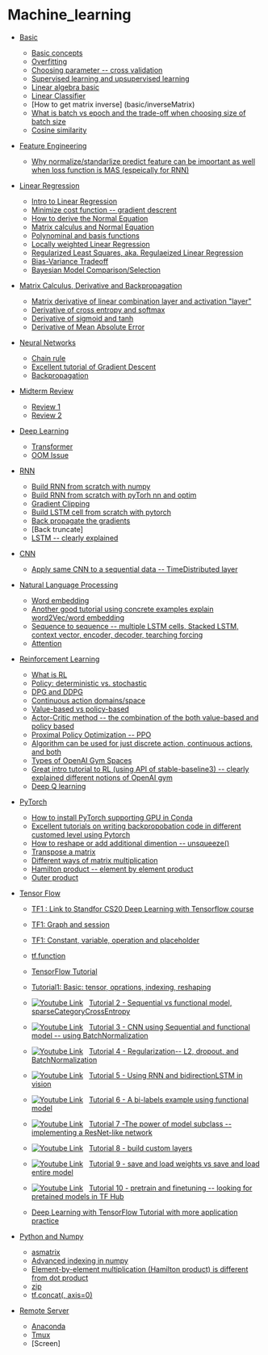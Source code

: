 [logo]: https://github.com/AladdinPerzon/Machine-Learning-Collection/blob/master/ML/others/logo/youtube_logo.png


# Machine_learning

- [Basic](basic/)
  * [Basic concepts](basic/basic.md)
  * [Overfitting](basic/overfitting.md)
  * [Choosing parameter -- cross validation](basic/crossValidation.md)
  * [Supervised learning and upsupervised learning](basic/supervisedLearningUnsupervisedLearning.md)
  * [Linear algebra basic](basic/linearAlgebra.md)
  * [Linear Classifier](basic/classifier.md)
  * [How to get matrix inverse] (basic/inverseMatrix)
  * [What is batch vs epoch and the trade-off when choosing size of batch size](basic/batch.md)
  * [Cosine similarity](basic/cosineSimilarity.md)
- [Feature Engineering](feature/)
  * [Why normalize/standarlize predict feature can be important as well when loss function is MAS (espeically for RNN)](feature/standarlize.md)
- [Linear Regression](linearReg/)
  * [Intro to Linear Regression](basic/linearRegression.md)
  * [Minimize cost function -- gradient descrent](linearReg/gradientDescrent.md)
  * [How to derive the Normal Equation](basic/deriveNormalEquation.md)
  * [Matrix calculus and Normal Equation](basic/matrixCalculus.md)
  * [Polynominal and basis functions](linearReg/basisFunctions.md)
  * [Locally weighted Linear Regression](linearReg/localWeighted.md)
  * [Regularized Least Squares, aka. Regulaeized Linear Regression](linearReg/regulaized.md)
  * [Bias-Variance Tradeoff](linearReg/bias-variance.md)
  * [Bayesian Model Comparison/Selection](linearReg/bayesian.md)
- [Matrix Calculus, Derivative and Backpropagation](mathDeriv/)
  * [Matrix derivative of linear combination layer and activation "layer"](mathDeriv/matrixDerivative.md)
  * [Derivative of cross entropy and softmax](mathDeriv/crossE.md)
  * [Derivative of sigmoid and tanh](mathDeriv/tanh.md)
  * [Derivative of Mean Absolute Error](mathDeriv/MAE.md)
- [Neural Networks](neuralNetworks/)
  * [Chain rule](neuralNetworks/ChainRule.md)
  * [Excellent tutorial of Gradient Descent](neuralNetworks/GradientDescent.md)
  * [Backpropagation](neuralNetworks/backPropagation.md)
- [Midterm Review](review.md)
  * [Review 1](review.md)
  * [Review 2](review2.md)
- [Deep Learning](DL/)
  * [Transformer](DL/transformer.md)
  * [OOM Issue](DL/OOM.md)
- [RNN](RNN/)
  * [Build RNN from scratch with numpy](RNN/scracthNumpy.md)
  * [Build RNN from scratch with pyTorh nn and optim](RNN/scracthPytorch.md)
  * [Gradient Clipping](RNN/gradientClipping.md)
  * [Build LSTM cell from scratch with pytorch](RNN/lstmCell.md)
  * [Back propagate the gradients](RNN/backPropagation.md)
  * [Back truncate]
  * [LSTM -- clearly explained](https://www.youtube.com/watch?v=YCzL96nL7j0)
- [CNN](CNN/)
  * [Apply same CNN to a sequential data -- TimeDistributed layer](CNN/timeDistributed.md)
- [Natural Language Processing](NLP/)
  * [Word embedding](NLP/wordEmbedding.md)
  * [Another good tutorial using concrete examples explain word2Vec/word embedding](https://www.youtube.com/watch?v=hQwFeIupNP0)
  * [Sequence to sequence -- multiple LSTM cells, Stacked LSTM, context vector, encoder, decoder, tearching forcing](NLP/seq2Seq.md)
  * [Attention](NLP/attention.md)
- [Reinforcement Learning](RL/)
  * [What is RL](RL/whatIsRL.md)
  * [Policy: deterministic vs. stochastic](RL/differentPolicy.md)
  * [DPG and DDPG](RL/DPG_DDPG.md)
  * [Continuous action domains/space](RL/continuousActions.md)
  * [Value-based vs policy-based](RL/valueVsPloicy.md)
  * [Actor-Critic method -- the combination of the both value-based and policy based](RL/actor-critic.md)
  * [Proximal Policy Optimization -- PPO](RL/PPO.md)
  * [Algorithm can be used for just discrete action, continuous actions, and both](RL/table.md)
  * [Types of OpenAI Gym Spaces](RL/space.md)
  * [Great intro tutorial to RL (using API of stable-baseline3) -- clearly explained different notions of OpenAI gym](RL/valueBased.md)
  * [Deep Q learning](RL/deepQ.md)
- [PyTorch](PyTorch/)
  * [How to install PyTorch supporting GPU in Conda](PyTorch/config.md)
  * [Excellent tutorials on writing backpropobation code in different customed level using Pytorch](PyTorch/backPro.md)
  * [How to reshape or add additional dimention -- unsqueeze()](PyTorch/reshape.md)
  * [Transpose a matrix](PyTorch/transpose.md)
  * [Different ways of matrix multiplication](PyTorch/mul.md)
  * [Hamilton product -- element by element product](PyTorch/hamilton.md)
  * [Outer product](PyTorch/outer.md)
- [Tensor Flow](tf/)
  * [TF1 : Link to Standfor CS20 Deep Learning with Tensorflow course](http://web.stanford.edu/class/cs20si/syllabus.html)
  * [TF1: Graph and session](tf/graphSession.md)
  * [TF1: Constant, variable, operation and placeholder](tf/basic.md)
  * [tf.function](tf/tfFunction.md)
  * [TensorFlow Tutorial](https://www.youtube.com/watch?v=5Ym-dOS9ssA&list=PLhhyoLH6IjfxVOdVC1P1L5z5azs0XjMsb)
  * [Tutorial1: Basic: tensor, oprations, indexing, reshaping](tf/tutorial_basic.md)
  * [![Youtube Link][logo]](https://youtu.be/pAhPiF3yiXI) &nbsp; [Tutorial 2 - Sequential vs functional model, sparseCategoryCrossEntropy](tf/models.md)
  * [![Youtube Link][logo]](https://www.youtube.com/watch?v=WAciKiDP2bo&list=PLhhyoLH6IjfxVOdVC1P1L5z5azs0XjMsb&index=4) &nbsp; [Tutorial 3 - CNN using Sequential and functional model -- using BatchNormalization](tf/CNN.md)
  * [![Youtube Link][logo]](https://www.youtube.com/watch?v=kJSUq1PLmWg&list=PLhhyoLH6IjfxVOdVC1P1L5z5azs0XjMsb&index=5) &nbsp; [Tutorial 4 - Regularization-- L2, dropout, and BatchNormalization](tf/regularization1.md) 
  * [![Youtube Link][logo]](https://www.youtube.com/watch?v=Ogvd787uJO8&list=PLhhyoLH6IjfxVOdVC1P1L5z5azs0XjMsb&index=6) &nbsp; [Tutorial 5 - Using RNN and bidirectionLSTM in vision](tf/RNN.md)
  * [![Youtube Link][logo]](https://www.youtube.com/watch?v=gRRGr_tJnAA&list=PLhhyoLH6IjfxVOdVC1P1L5z5azs0XjMsb&index=7) &nbsp; [Tutorial 6 - A bi-labels example using functional model](tf/functionalModel.md)
  * [![Youtube Link][logo]](https://www.youtube.com/watch?v=WcZ_1IAH_nM&list=PLhhyoLH6IjfxVOdVC1P1L5z5azs0XjMsb&index=8) &nbsp; [Tutorial 7 -The power of model subclass -- implementing a ResNet-like network](tf/subclassModel.md)
  * [![Youtube Link][logo]](https://www.youtube.com/watch?v=cKMJDkWSDnY&list=PLhhyoLH6IjfxVOdVC1P1L5z5azs0XjMsb&index=9) &nbsp; [Tutorial 8 - build custom layers](tf/customLayers.md)
  * [![Youtube Link][logo]](https://www.youtube.com/watch?v=idus3KO6Wic&list=PLhhyoLH6IjfxVOdVC1P1L5z5azs0XjMsb&index=10) &nbsp; [Tutorial 9 - save and load weights vs save and load entire model](tf/saveLoad.md)
  * [![Youtube Link][logo]](https://www.youtube.com/watch?v=WJZoywOG1cs&list=PLhhyoLH6IjfxVOdVC1P1L5z5azs0XjMsb&index=11) &nbsp; [Tutorial 10 - pretrain and finetuning -- looking for pretained models in TF Hub](tf/pretrain.md)
  
  * [Deep Learning with TensorFlow Tutorial with more application practice](https://www.youtube.com/watch?v=Mubj_fqiAv8&list=PLeo1K3hjS3uu7CxAacxVndI4bE_o3BDtO)
 
- [Python and Numpy](Numpy/)
  * [asmatrix](Numpy/asmatrix.md)
  * [Advanced indexing in numpy](Numpy/indexing.md)
  * [Element-by-element multiplication (Hamilton product) is different from dot product](Numpy/hamilton.md)
  * [zip](Numpy/zip.md)
  * [tf.concat(, axis=0)](Numpy/concat.md)
  
- [Remote Server](server/)
  * [Anaconda](server/conda.md)
  * [Tmux](server/mutex.md)
  * [Screen]
